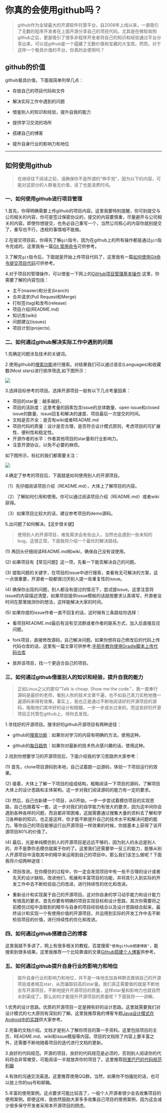 # 你真的会使用github吗？

> github作为全球最大的开源软件托管平台，自2008年上线以来，一直吸引了无数的程序开发者在上面开源分享自己的项目代码。尤其是在微软收购github之后，更是吸引了很多非程序开发者将自己的知识和经验通过平台分享出来，可以说github是一个蕴藏了无数价值和宝藏的大宝库。然而，对于这样一个极具价值的平台，你真的会使用吗？

## github的价值

github极具价值，下面我简单列举几点：

* 存放自己的项目代码和文件

* 解决实际工作中遇到的问题

* 借鉴别人的知识和经验，提升自我的能力

* 提供学习交流的场所

* 搭建自己的博客

* 提升自身行业的影响力和地位

---

## 如何使用github

> 在继续往下阅读之前，请确保你不是所谓的"伸手党"，因为以下的内容，可能对这部分的人群毫无价值，读了也是浪费时间。

### 一、如何使用github进行项目管理

1.首先，你得明确需要上传github的项目内容。这里我要特别提醒，你可别提交与公司相关的内容，你可是签过保密协议的，提交的内容要慎重，尽量避开与公司相关的内容。即使你想提交，也务必自己重写一个，当然公司核心的内容你就别提交了，重写也不行，违规的事情咱不能做。

2.在提交项目前，你得先了解`git`指令，因为在github上的所有操作都是通过`git`指令完成的，这里我有一篇[Git 常用命令](https://blog.csdn.net/xuexiangjys/article/details/79875167)可供参考。

3.了解完`git`指令后，下面就是开始上传项目代码了，这里我有一篇[如何使用Git命令提交项目代码](https://blog.csdn.net/xuexiangjys/article/details/79874571)可供参考。

4.对于项目的管理操作，可以借鉴一下网上的[GitHub项目管理基本操作](https://blog.csdn.net/weixin_41424247/article/details/78998916).这里，你需要了解的内容包括：

* 主干(master)和分支(branch)
* 合并请求(Pull Request和Merge)
* 打标签(tag)和发布(release)
* 项目介绍(README.md)
* 知识库(wiki)
* 问题建议(issues)
* 项目计划(projects).

### 二、如何通过github解决实际工作中遇到的问题

1.先确定问题涉及技术的关键词。

2.使用github的[搜索功能](https://github.com/search)进行搜索。对结果我们可以通过语言(Languages)和收藏数(Most stars)进行排序筛选,如下图所示：

![](../img/github_1.png)

3.选择目标参考的项目。选择开源项目一般有以下几点考量因素：

* 项目的star量：越多越好。
* 项目的活跃度：这里考量的因素包含issue的总体数量、open issue和closed issue的数量、issue回复和解决的速度、项目最后一次提交的时间。
* 文档是否齐全：是否有wiki或者README.md
* 项目代码的质量：设计是否合理，是否符合设计模式原则，考虑项目的可扩展性、便利性和稳定性。
* 开源作者的水平：作者其他项目的star量和行业影响力。
* 注意开源协议，以免不必要的麻烦。

如下图所示，标红的我们都需要关注：

![](../img/github_2.png)

4.确定了参考的项目后，下面就是如何使用别人的开源项目。

（1）先仔细阅读项目介绍（README.md），大体上了解项目的内容。

（2）了解如何引用和使用。你可以通过阅读项目介绍（README.md）或者wiki获得。

（3）如果项目比较大的话，建议参考项目的demo源码。

5.出问题了如何解决。【这步很关键】

> 使用别人的开源项目，难免需求会有些出入，当然也会遇到一些未知的bug，这很正常。下面我将介绍一个最优的解决路线。

(1) 再回头仔细阅读README.md和wiki，确保自己没有误使用。

(2) 如果项目有【常见问题】这一项，先看一下能否解决自己的问题。

(3) 提取问题的关键字，在项目的issue中进行搜索，查看有无可解决的方案，这一点很重要，开源者一般都很讨厌别人提一些重复性的issue。

(4) 确保你出现的问题，别人都没有提过的情况下，尝试提issue。这里注意将issue的内容描述清楚，如果项目提供issue模板的话就按要求认真填写，开源者没时间在那里揣测你的想法，这样能解决大家的时间。

(5) 如果你提的issue作者一直不回复的话，这时候有三条路给你选择：

* 看项目README.md最后有没有交流群或者作者的联系方式，加入后直接反应问题。

* fork项目，直接修改源码，自己解决问题。如果你想将自己修改后的代码上传代码仓库的话，这里有一篇文章可供参考:[手把手教你使用Gradle脚本上传代码仓库](https://blog.csdn.net/xuexiangjys/article/details/80160954)

* 放弃该项目，找一个更适合自己的项目。

### 三、如何通过github借鉴别人的知识和经验，提升自我的能力

> 正如Linux之父的那句"Talk is cheap. Show me the code."，我一直奉行源码是最好的老师，看别人吹的技术文章千遍，也不如自己真刀实枪地撸一遍源码来得有效果。事实上，我也正是通过不断地阅读好的开源项目的源码，吸取他们其中好的设计和精髓，一步一步成长过来的，而这些好的开源项目正托管在github上，待你去发现。

1.寻找好的开源项目。搜寻好的github开源项目有两种途径：

* github的[搜索功能](https://github.com/search)：如果你对学习的内容有明确的方法，使用这种。

* github的[每日趋势](https://github.com/trending)：如果你对最新的技术热点感兴趣的话，使用这种。

2.找到你想要学习的开源项目后，下面介绍我的学习思路供大家参考：

(1) 首先，clone项目源码到本地，自己试着跑一边源码，体验一下项目运行的效果。

(2) 接着，大体上了解一下项目的组成结构，粗略阅读一下项目的源码，了解项目大体上的设计思路和主体架构。这一步对我们阅读源码的能力有一定的要求。

(3) 然后，自己也新建一个项目，从0开始，一步一步尝试着模仿项目的实现思路，自己也跟着写一套。这一步对我们的自学能力有很大的要求，因为这中间你会遇到各种各样的问题，而且都非常困难，这就需要通过搜集大量的资料去了解和学习各种新的知识。也正是这样，你才能不断提升自己的技术水平和解决问题的能力。等你自己的项目能够运行出开源项目一样效果的时候，你就基本上获得了该开源项目80%的价值了。

(4) 最后，光是单纯模仿别人的开源项目是远远不够的，因为别人的永远是别人的，并不是靠你去模仿就属于你的了。这里我们还需要举一反三的能力，能够从别人开源项目中汲取其中的精华来运用到自己的项目中。那么我们该怎么做呢？下面我将介绍两种途径：

* 项目改进。在你模仿的过程中，你一定会发现项目中有一些不合理的设计或者先天的设计缺陷，改进他们，拓展和丰富项目的功能，并将其引入到实际的开发工作中去不断检验自己的改进，进行持续性的优化和改进。

* 重新设计和实现属于自己的开源项目。这对你自身的学习动手能力和设计能力有很高的要求。首先你要有明确的项目实现目标和设计思路，其次你需要将之前模仿过程中汲取到的精华与自身的项目经验结合以及设计思路结合起来，最终设计和实现一个有使用价值的开源项目，并运用到实际的开发工作中去不断检验项目的价值，进行持续性的优化和改进。


### 四、如何通过github搭建自己的博客

这里我就不多讲了，网上有很多相关的教程，百度搜索`"使用github搭建博客"`，能搜索到很多结果。这里我推荐一个比较靠谱的文章[Github搭建个人博客](https://blog.csdn.net/xudailong_blog/article/details/78762262)供参考。

### 五、如何通过github提升自身行业的影响力和地位

> 提升自身行业的影响力和地位，并不是一味地去加各种群去推销自己的开源项目或者相互star，从而骗取较高的star量。我们真正需要做的就是不断地去写开源项目，不断地提升开源项目的质量，这样star量和影响力也就自然水到渠成了。那么如何才能提升开源项目的质量呢？下面我将一一讲解。

1.优秀的设计思路。优质的开源项目一定是拥有好的设计思路。这里就需要我们对设计模式的七大原则有深刻的了解。这里我推荐我的博客专题[Java设计模式在Android中的实践](https://blog.csdn.net/xuexiangjys/column/info/21784)供大家参考。

2.完备的文档介绍。文档才是别人了解你项目的第一手资料。这里包括项目的主页、README.md、wiki和issue模版等内容。项目的文档除了内容上要丰富之外，还需要不断地随着项目的迭代进行文档的更新。

3.良好的代码规范。开源的项目，良好的代码规范是必须的，否则别人阅读你的代码将会非常难受，可能阅读一半就放弃你的项目了。这里推荐[阿里巴巴的代码规范利器](https://github.com/alibaba/p3c)

4.有效的沟通交流渠道。这里推荐使用QQ群。当然，如果你不怕骚扰的话，也可以放上你的qq号和邮箱。

5.丰富的使用案例。这点要求可能比较高了，一般个人开源者很少会去收集项目的使用案例。即使这样，我依然鼓励大家多多收集自己项目的使用案例，因为这会减少很多保守开发者采用本开源项目的顾虑。
